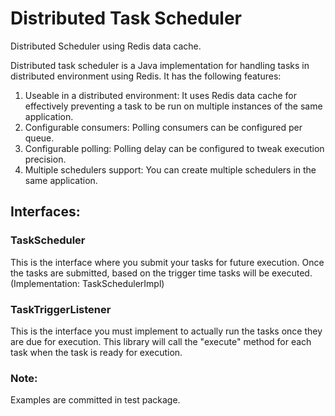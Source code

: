 # Distributed Task Scheduler
Distributed Scheduler using Redis data cache.

Distributed task scheduler is a Java implementation for handling tasks in distributed environment using Redis. It has the following features:

1. Useable in a distributed environment: It uses Redis data cache for effectively preventing a task to be run on multiple instances of the same application.
2. Configurable consumers: Polling consumers can be configured per queue.
3. Configurable polling: Polling delay can be configured to tweak execution precision.
4. Multiple schedulers support: You can create multiple schedulers in the same application.


## Interfaces:

### TaskScheduler
This is the interface where you submit your tasks for future execution. Once the tasks are submitted, based on the trigger time tasks will be executed. (Implementation: TaskSchedulerImpl)

### TaskTriggerListener
This is the interface you must implement to actually run the tasks once they are due for execution. This library will call the "execute" method for each task when the task is ready for execution.

### Note:
Examples are committed in test package.
